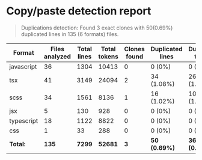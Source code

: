 
# Copy/paste detection report

> Duplications detection: Found 3 exact clones with 50(0.69%) duplicated lines in 135 (6 formats) files.

| Format     | Files analyzed | Total lines | Total tokens | Clones found | Duplicated lines | Duplicated tokens |
| ---------- | -------------- | ----------- | ------------ | ------------ | ---------------- | ----------------- |
| javascript | 36             | 1304        | 10413        | 0            | 0 (0%)           | 0 (0%)            |
| tsx        | 41             | 3149        | 24094        | 2            | 34 (1.08%)       | 267 (1.11%)       |
| scss       | 34             | 1561        | 8136         | 1            | 16 (1.02%)       | 100 (1.23%)       |
| jsx        | 5              | 130         | 928          | 0            | 0 (0%)           | 0 (0%)            |
| typescript | 18             | 1122        | 8822         | 0            | 0 (0%)           | 0 (0%)            |
| css        | 1              | 33          | 288          | 0            | 0 (0%)           | 0 (0%)            |
| **Total:** | **135**        | **7299**    | **52681**    | **3**        | **50 (0.69%)**   | **367 (0.7%)**    |
